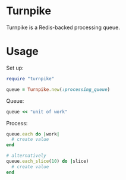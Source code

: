 # Turnpike

Turnpike is a Redis-backed processing queue.

# Usage

Set up:

```ruby
require "turnpike"

queue = Turnpike.new(:processing_queue)
```

Queue:

```ruby
queue << "unit of work"
```

Process:

```ruby
queue.each do |work|
  # create value
end

# alternatively
queue.each_slice(10) do |slice)
  # create value
end
```
